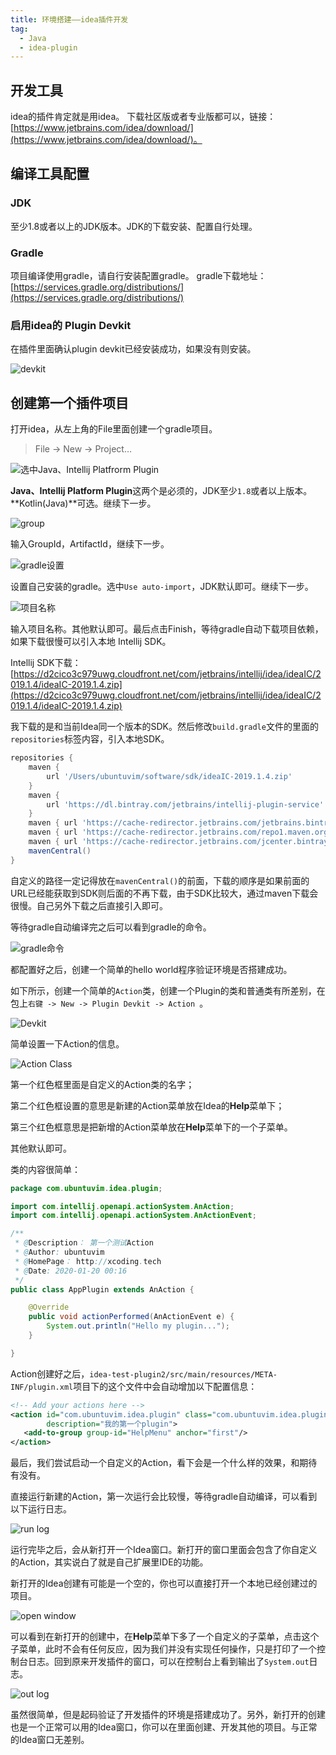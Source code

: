 ```yaml
---
title: 环境搭建——idea插件开发
tag:
  - Java
  - idea-plugin
---
```


## 开发工具

idea的插件肯定就是用idea。
下载社区版或者专业版都可以，链接：[https://www.jetbrains.com/idea/download/](https://www.jetbrains.com/idea/download/)。

## 编译工具配置

### JDK

至少1.8或者以上的JDK版本。JDK的下载安装、配置自行处理。

### Gradle
项目编译使用gradle，请自行安装配置gradle。
gradle下载地址：[https://services.gradle.org/distributions/](https://services.gradle.org/distributions/)

### 启用idea的 Plugin Devkit

在插件里面确认plugin devkit已经安装成功，如果没有则安装。

![devkit](/Users/ubuntuvim/Pictures/idea/1-7.png)

## 创建第一个插件项目



打开idea，从左上角的File里面创建一个gradle项目。

>  File -> New -> Project…

![选中Java、Intellij Platfrorm Plugin](/Users/ubuntuvim/Pictures/idea/1-1.png)

**Java、Intellij Platform Plugin**这两个是必须的，JDK至少`1.8`或者以上版本。**Kotlin(Java)**可选。继续下一步。

![group](/Users/ubuntuvim/Pictures/idea/1-2.png)

输入GroupId，ArtifactId，继续下一步。

![gradle设置](/Users/ubuntuvim/Pictures/idea/1-3.png)

设置自己安装的gradle。选中`Use auto-import`，JDK默认即可。继续下一步。

![项目名称](/Users/ubuntuvim/Pictures/idea/1-4.png)

输入项目名称。其他默认即可。最后点击Finish，等待gradle自动下载项目依赖，如果下载很慢可以引入本地 Intellij SDK。

Intellij SDK下载：[https://d2cico3c979uwg.cloudfront.net/com/jetbrains/intellij/idea/ideaIC/2019.1.4/ideaIC-2019.1.4.zip](https://d2cico3c979uwg.cloudfront.net/com/jetbrains/intellij/idea/ideaIC/2019.1.4/ideaIC-2019.1.4.zip)

我下载的是和当前Idea同一个版本的SDK。然后修改`build.gradle`文件的里面的`repositories`标签内容，引入本地SDK。

```groovy
repositories {
    maven {
        url '/Users/ubuntuvim/software/sdk/ideaIC-2019.1.4.zip'
    }
    maven {
        url 'https://dl.bintray.com/jetbrains/intellij-plugin-service'
    }
    maven { url 'https://cache-redirector.jetbrains.com/jetbrains.bintray.com/intellij-plugin-service' }
    maven { url 'https://cache-redirector.jetbrains.com/repo1.maven.org/maven2' }
    maven { url 'https://cache-redirector.jetbrains.com/jcenter.bintray.com' }
    mavenCentral()
}

```

自定义的路径一定记得放在`mavenCentral()`的前面，下载的顺序是如果前面的URL已经能获取到SDK则后面的不再下载，由于SDK比较大，通过maven下载会很慢。自己另外下载之后直接引入即可。

等待gradle自动编译完之后可以看到gradle的命令。

![gradle命令](/Users/ubuntuvim/Pictures/idea/1-5.png)

都配置好之后，创建一个简单的hello world程序验证环境是否搭建成功。

如下所示，创建一个简单的`Action`类，创建一个Plugin的类和普通类有所差别，在包上`右键 -> New -> Plugin Devkit -> Action `。

![Devkit](/Users/ubuntuvim/Pictures/idea/1-8.png)

简单设置一下Action的信息。

![Action Class](/Users/ubuntuvim/Pictures/idea/1-9.png)

第一个红色框里面是自定义的Action类的名字；

第二个红色框设置的意思是新建的Action菜单放在Idea的**Help**菜单下；

第三个红色框意思是把新增的Action菜单放在**Help**菜单下的一个子菜单。

其他默认即可。

类的内容很简单：

```java
package com.ubuntuvim.idea.plugin;

import com.intellij.openapi.actionSystem.AnAction;
import com.intellij.openapi.actionSystem.AnActionEvent;

/**
 * @Description： 第一个测试Action
 * @Author: ubuntuvim
 * @HomePage： http://xcoding.tech
 * @Date: 2020-01-20 00:16
 */
public class AppPlugin extends AnAction {

    @Override
    public void actionPerformed(AnActionEvent e) {
        System.out.println("Hello my plugin...");
    }

}
```

Action创建好之后，`idea-test-plugin2/src/main/resources/META-INF/plugin.xml`项目下的这个文件中会自动增加以下配置信息：

```xml
<!-- Add your actions here -->
<action id="com.ubuntuvim.idea.plugin" class="com.ubuntuvim.idea.plugin.AppPlugin" text="my-plugin"
        description="我的第一个plugin">
   <add-to-group group-id="HelpMenu" anchor="first"/>
</action>
```

最后，我们尝试启动一个自定义的Action，看下会是一个什么样的效果，和期待有没有。

直接运行新建的Action，第一次运行会比较慢，等待gradle自动编译，可以看到以下运行日志。

![run log](/Users/ubuntuvim/Pictures/idea/1-11.png)

运行完毕之后，会从新打开一个Idea窗口。新打开的窗口里面会包含了你自定义的Action，其实说白了就是自己扩展里IDE的功能。

新打开的Idea创建有可能是一个空的，你也可以直接打开一个本地已经创建过的项目。

![open window](/Users/ubuntuvim/Pictures/idea/1-12.png)

可以看到在新打开的创建中，在**Help**菜单下多了一个自定义的子菜单，点击这个子菜单，此时不会有任何反应，因为我们并没有实现任何操作，只是打印了一个控制台日志。回到原来开发插件的窗口，可以在控制台上看到输出了`System.out`日志。

![out log](/Users/ubuntuvim/Pictures/idea/1-14.png)

虽然很简单，但是起码验证了开发插件的环境是搭建成功了。另外，新打开的创建也是一个正常可以用的Idea窗口，你可以在里面创建、开发其他的项目。与正常的Idea窗口无差别。